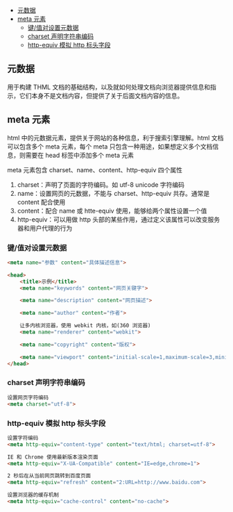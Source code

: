 
<!-- vim-markdown-toc GitLab -->

* [元数据](#元数据)
* [meta 元素](#meta-元素)
	* [键/值对设置元数据](#键值对设置元数据)
	* [charset 声明字符串编码](#charset-声明字符串编码)
	* [http-equiv 模拟 http 标头字段](#http-equiv-模拟-http-标头字段)

<!-- vim-markdown-toc -->

## 元数据

用于构建 THML 文档的基础结构，以及就如何处理文档向浏览器提供信息和指示，它们本身不是文档内容，但提供了关于后面文档内容的信息。

## meta 元素

html 中的元数据元素，提供关于网站的各种信息，利于搜索引擎理解。html 文档可以包含多个 meta 元素，每个 meta 只包含一种用途，如果想定义多个文档信息，则需要在 head 标签中添加多个 meta 元素

meta 元素包含 charset、name、content、http-equiv 四个属性

1. charset：声明了页面的字符编码。如 utf-8 unicode 字符编码
2. name：设置网页的元数据，不能与 charset、http-equiv 共存。通常是 content 配合使用
3. content：配合 name 或 htte-equiv 使用，能够给两个属性设置一个值
4. http-equiv：可以用做 http 头部的某些作用，通过定义该属性可以改变服务器和用户代理的行为

### 键/值对设置元数据

```html
<meta name="参数" content="具体描述信息">

<head>
	<title>示例</title>
	<meta name="keywords" content="网页关键字">

	<meta name="description" content="网页描述">

	<meta name="author" content="作者">

	让多内核浏览器，使用 webkit 内核，如(360 浏览器)
	<meta name="renderer" content="webkit">

	<meta name="copyright" content="版权">

	<meta name="viewport" content="initial-scale=1,maximum-scale=3,minimum-scale=1,user-scalable=no">
</head>
```
### charset 声明字符串编码

```html
设置网页字符编码
<meta charset="utf-8">
```
### http-equiv 模拟 http 标头字段

```html
设置字符编码
<meta http-equiv="content-type" content="text/html; charset=utf-8">

IE 和 Chrome 使用最新版本渲染页面
<meta http-equiv="X-UA-Compatible" content="IE=edge,chrome=1">

2 秒后在从当前网页跳转到百度页面
<meta http-equiv="refresh" content="2:URL=http://www.baidu.com">

设置浏览器的缓存机制
<meta http-equiv="cache-control" content="no-cache">
```
